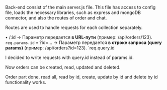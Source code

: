 Back-end consist of the main server.js file. This file has access to config file, loads the necessary libraries, such as express and mongoDB connector, and also the routes of order and chat.

Routes are used to handle requests for each collection separately.

• /:id → Параметр передается **в URL-пути** (пример: /api/orders/123).
`req.params.id`
• ?id=... → Параметр передается **в строке запроса (query params)** (пример: /api/orders?id=123).
`req.query.id

I decided to write requests with query.id instead of params.id.

Now orders can be created, read, updated and deleted.

Order part done, read all, read by id, create, update by id and delete by id functionality works.
